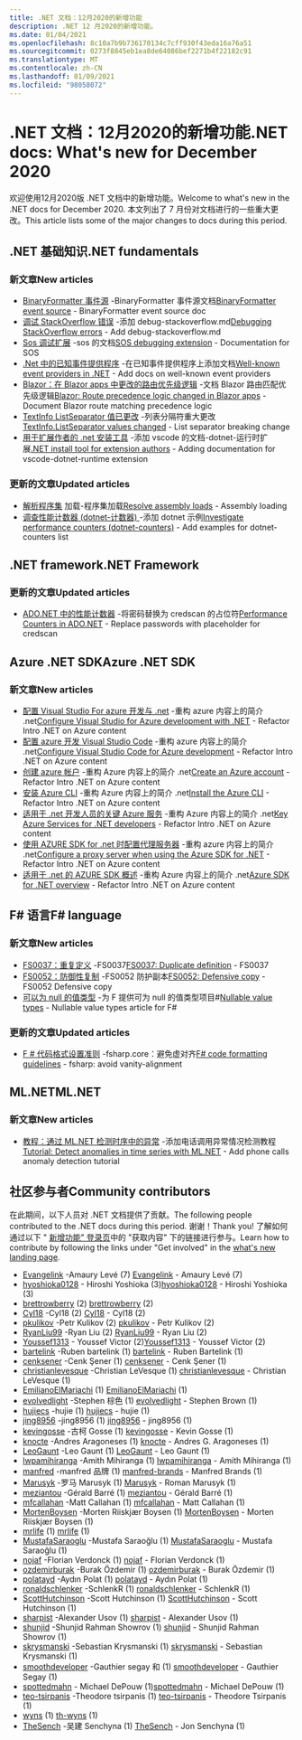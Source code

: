```yaml
---
title: .NET 文档：12月2020的新增功能
description: .NET 12 月2020的新增功能。
ms.date: 01/04/2021
ms.openlocfilehash: 8c10a7b9b736170134c7cff930f43eda16a76a51
ms.sourcegitcommit: 0273f8845eb1ea8de64086bef2271b4f22182c91
ms.translationtype: MT
ms.contentlocale: zh-CN
ms.lasthandoff: 01/09/2021
ms.locfileid: "98058072"
---
```

# <a name="net-docs-whats-new-for-december-2020"></a><span data-ttu-id="a8f95-103">.NET 文档：12月2020的新增功能</span><span class="sxs-lookup"><span data-stu-id="a8f95-103">.NET docs: What's new for December 2020</span></span>

<span data-ttu-id="a8f95-104">欢迎使用12月2020版 .NET 文档中的新增功能。</span><span class="sxs-lookup"><span data-stu-id="a8f95-104">Welcome to what's new in the .NET docs for December 2020.</span></span> <span data-ttu-id="a8f95-105">本文列出了 7 月份对文档进行的一些重大更改。</span><span class="sxs-lookup"><span data-stu-id="a8f95-105">This article lists some of the major changes to docs during this period.</span></span>

## <a name="net-fundamentals"></a><span data-ttu-id="a8f95-106">.NET 基础知识</span><span class="sxs-lookup"><span data-stu-id="a8f95-106">.NET fundamentals</span></span>

### <a name="new-articles"></a><span data-ttu-id="a8f95-107">新文章</span><span class="sxs-lookup"><span data-stu-id="a8f95-107">New articles</span></span>

- <span data-ttu-id="a8f95-108">[BinaryFormatter 事件源](../standard/serialization/binaryformatter-event-source.md) -BinaryFormatter 事件源文档</span><span class="sxs-lookup"><span data-stu-id="a8f95-108">[BinaryFormatter event source](../standard/serialization/binaryformatter-event-source.md) - BinaryFormatter event source doc</span></span>
- <span data-ttu-id="a8f95-109">[调试 StackOverflow 错误](../core/diagnostics/debug-stackoverflow.md) -添加 debug-stackoverflow.md</span><span class="sxs-lookup"><span data-stu-id="a8f95-109">[Debugging StackOverflow errors](../core/diagnostics/debug-stackoverflow.md) - Add debug-stackoverflow.md</span></span>
- <span data-ttu-id="a8f95-110">[Sos 调试扩展](../core/diagnostics/sos-debugging-extension.md) -sos 的文档</span><span class="sxs-lookup"><span data-stu-id="a8f95-110">[SOS debugging extension](../core/diagnostics/sos-debugging-extension.md) - Documentation for SOS</span></span>
- <span data-ttu-id="a8f95-111">[.Net 中的已知事件提供程序](../core/diagnostics/well-known-event-providers.md) -在已知事件提供程序上添加文档</span><span class="sxs-lookup"><span data-stu-id="a8f95-111">[Well-known event providers in .NET](../core/diagnostics/well-known-event-providers.md) - Add docs on well-known event providers</span></span>
- <span data-ttu-id="a8f95-112">[Blazor：在 Blazor apps 中更改的路由优先级逻辑](../core/compatibility/aspnet-core/5.0/blazor-routing-logic-changed.md) -文档 Blazor 路由匹配优先级逻辑</span><span class="sxs-lookup"><span data-stu-id="a8f95-112">[Blazor: Route precedence logic changed in Blazor apps](../core/compatibility/aspnet-core/5.0/blazor-routing-logic-changed.md) - Document Blazor route matching precedence logic</span></span>
- <span data-ttu-id="a8f95-113">[TextInfo ListSeparator 值已更改](../core/compatibility/globalization/5.0/listseparator-value-change.md) -列表分隔符重大更改</span><span class="sxs-lookup"><span data-stu-id="a8f95-113">[TextInfo.ListSeparator values changed](../core/compatibility/globalization/5.0/listseparator-value-change.md) - List separator breaking change</span></span>
- <span data-ttu-id="a8f95-114">[用于扩展作者的 .net 安装工具](../core/additional-tools/vscode-dotnet-runtime.md) -添加 vscode 的文档-dotnet-运行时扩展</span><span class="sxs-lookup"><span data-stu-id="a8f95-114">[.NET install tool for extension authors](../core/additional-tools/vscode-dotnet-runtime.md) - Adding documentation for vscode-dotnet-runtime extension</span></span>

### <a name="updated-articles"></a><span data-ttu-id="a8f95-115">更新的文章</span><span class="sxs-lookup"><span data-stu-id="a8f95-115">Updated articles</span></span>

- <span data-ttu-id="a8f95-116">[解析程序集](../standard/assembly/resolve-loads.md) 加载-程序集加载</span><span class="sxs-lookup"><span data-stu-id="a8f95-116">[Resolve assembly loads](../standard/assembly/resolve-loads.md) - Assembly loading</span></span>
- <span data-ttu-id="a8f95-117">[调查性能计数器 (dotnet-计数器) ](../core/diagnostics/dotnet-counters.md) -添加 dotnet 示例</span><span class="sxs-lookup"><span data-stu-id="a8f95-117">[Investigate performance counters (dotnet-counters)](../core/diagnostics/dotnet-counters.md) - Add examples for dotnet-counters list</span></span>

## <a name="net-framework"></a><span data-ttu-id="a8f95-118">.NET framework</span><span class="sxs-lookup"><span data-stu-id="a8f95-118">.NET Framework</span></span>

### <a name="updated-articles"></a><span data-ttu-id="a8f95-119">更新的文章</span><span class="sxs-lookup"><span data-stu-id="a8f95-119">Updated articles</span></span>

- <span data-ttu-id="a8f95-120">[ADO.NET 中的性能计数器](../framework/data/adonet/performance-counters.md) -将密码替换为 credscan 的占位符</span><span class="sxs-lookup"><span data-stu-id="a8f95-120">[Performance Counters in ADO.NET](../framework/data/adonet/performance-counters.md) - Replace passwords with placeholder for credscan</span></span>

## <a name="azure-net-sdk"></a><span data-ttu-id="a8f95-121">Azure .NET SDK</span><span class="sxs-lookup"><span data-stu-id="a8f95-121">Azure .NET SDK</span></span>

### <a name="new-articles"></a><span data-ttu-id="a8f95-122">新文章</span><span class="sxs-lookup"><span data-stu-id="a8f95-122">New articles</span></span>

- <span data-ttu-id="a8f95-123">[配置 Visual Studio For azure 开发与 .net](../azure/configure-visual-studio.md) -重构 azure 内容上的简介 .net</span><span class="sxs-lookup"><span data-stu-id="a8f95-123">[Configure Visual Studio for Azure development with .NET](../azure/configure-visual-studio.md) - Refactor Intro .NET on Azure content</span></span>
- <span data-ttu-id="a8f95-124">[配置 azure 开发 Visual Studio Code](../azure/configure-vs-code.md) -重构 azure 内容上的简介 .net</span><span class="sxs-lookup"><span data-stu-id="a8f95-124">[Configure Visual Studio Code for Azure development](../azure/configure-vs-code.md) - Refactor Intro .NET on Azure content</span></span>
- <span data-ttu-id="a8f95-125">[创建 azure 帐户](../azure/create-azure-account.md) -重构 Azure 内容上的简介 .net</span><span class="sxs-lookup"><span data-stu-id="a8f95-125">[Create an Azure account](../azure/create-azure-account.md) - Refactor Intro .NET on Azure content</span></span>
- <span data-ttu-id="a8f95-126">[安装 Azure CLI](../azure/install-azure-cli.md) -重构 Azure 内容上的简介 .net</span><span class="sxs-lookup"><span data-stu-id="a8f95-126">[Install the Azure CLI](../azure/install-azure-cli.md) - Refactor Intro .NET on Azure content</span></span>
- <span data-ttu-id="a8f95-127">[适用于 .net 开发人员的关键 Azure 服务](../azure/key-azure-services.md) -重构 Azure 内容上的简介 .net</span><span class="sxs-lookup"><span data-stu-id="a8f95-127">[Key Azure Services for .NET developers](../azure/key-azure-services.md) - Refactor Intro .NET on Azure content</span></span>
- <span data-ttu-id="a8f95-128">[使用 AZURE SDK for .net 时配置代理服务器](../azure/sdk/azure-sdk-configure-proxy.md) -重构 azure 内容上的简介 .net</span><span class="sxs-lookup"><span data-stu-id="a8f95-128">[Configure a proxy server when using the Azure SDK for .NET](../azure/sdk/azure-sdk-configure-proxy.md) - Refactor Intro .NET on Azure content</span></span>
- <span data-ttu-id="a8f95-129">[适用于 .net 的 AZURE SDK 概述](../azure/sdk/azure-sdk-for-dotnet.md) -重构 Azure 内容上的简介 .net</span><span class="sxs-lookup"><span data-stu-id="a8f95-129">[Azure SDK for .NET overview](../azure/sdk/azure-sdk-for-dotnet.md) - Refactor Intro .NET on Azure content</span></span>

## <a name="f-language"></a><span data-ttu-id="a8f95-130">F# 语言</span><span class="sxs-lookup"><span data-stu-id="a8f95-130">F# language</span></span>

### <a name="new-articles"></a><span data-ttu-id="a8f95-131">新文章</span><span class="sxs-lookup"><span data-stu-id="a8f95-131">New articles</span></span>

- <span data-ttu-id="a8f95-132">[FS0037：重复定义](../fsharp/language-reference/compiler-messages/fs0037.md) -FS0037</span><span class="sxs-lookup"><span data-stu-id="a8f95-132">[FS0037: Duplicate definition](../fsharp/language-reference/compiler-messages/fs0037.md) - FS0037</span></span>
- <span data-ttu-id="a8f95-133">[FS0052：防御性复制](../fsharp/language-reference/compiler-messages/fs0052.md) -FS0052 防护副本</span><span class="sxs-lookup"><span data-stu-id="a8f95-133">[FS0052: Defensive copy](../fsharp/language-reference/compiler-messages/fs0052.md) - FS0052 Defensive copy</span></span>
- <span data-ttu-id="a8f95-134">[可以为 null 的值类型](../fsharp/language-reference/nullable-value-types.md) -为 F 提供可为 null 的值类型项目#</span><span class="sxs-lookup"><span data-stu-id="a8f95-134">[Nullable value types](../fsharp/language-reference/nullable-value-types.md) - Nullable value types article for F#</span></span>

### <a name="updated-articles"></a><span data-ttu-id="a8f95-135">更新的文章</span><span class="sxs-lookup"><span data-stu-id="a8f95-135">Updated articles</span></span>

- <span data-ttu-id="a8f95-136">[F # 代码格式设置准则](../fsharp/style-guide/formatting.md) -fsharp.core：避免虚对齐</span><span class="sxs-lookup"><span data-stu-id="a8f95-136">[F# code formatting guidelines](../fsharp/style-guide/formatting.md) - fsharp: avoid vanity-alignment</span></span>

## <a name="mlnet"></a><span data-ttu-id="a8f95-137">ML.NET</span><span class="sxs-lookup"><span data-stu-id="a8f95-137">ML.NET</span></span>

### <a name="new-articles"></a><span data-ttu-id="a8f95-138">新文章</span><span class="sxs-lookup"><span data-stu-id="a8f95-138">New articles</span></span>

- <span data-ttu-id="a8f95-139">[教程：通过 ML.NET 检测时序中的异常](../machine-learning/tutorials/phone-calls-anomaly-detection.md) -添加电话调用异常情况检测教程</span><span class="sxs-lookup"><span data-stu-id="a8f95-139">[Tutorial: Detect anomalies in time series with ML.NET](../machine-learning/tutorials/phone-calls-anomaly-detection.md) - Add phone calls anomaly detection tutorial</span></span>

## <a name="community-contributors"></a><span data-ttu-id="a8f95-140">社区参与者</span><span class="sxs-lookup"><span data-stu-id="a8f95-140">Community contributors</span></span>

<span data-ttu-id="a8f95-141">在此期间，以下人员对 .NET 文档提供了贡献。</span><span class="sxs-lookup"><span data-stu-id="a8f95-141">The following people contributed to the .NET docs during this period.</span></span> <span data-ttu-id="a8f95-142">谢谢！</span><span class="sxs-lookup"><span data-stu-id="a8f95-142">Thank you!</span></span> <span data-ttu-id="a8f95-143">了解如何通过以下 " [新增功能" 登录页](index.yml)中的 "获取内容" 下的链接进行参与。</span><span class="sxs-lookup"><span data-stu-id="a8f95-143">Learn how to contribute by following the links under "Get involved" in the [what's new landing page](index.yml).</span></span>

- <span data-ttu-id="a8f95-144">[Evangelink](https://github.com/Evangelink) -Amaury Levé (7) </span><span class="sxs-lookup"><span data-stu-id="a8f95-144">[Evangelink](https://github.com/Evangelink) - Amaury Levé (7)</span></span>
- <span data-ttu-id="a8f95-145">[hyoshioka0128](https://github.com/hyoshioka0128) - Hiroshi Yoshioka (3)</span><span class="sxs-lookup"><span data-stu-id="a8f95-145">[hyoshioka0128](https://github.com/hyoshioka0128) - Hiroshi Yoshioka (3)</span></span>
- <span data-ttu-id="a8f95-146">[brettrowberry](https://github.com/brettrowberry) (2) </span><span class="sxs-lookup"><span data-stu-id="a8f95-146">[brettrowberry](https://github.com/brettrowberry) (2)</span></span>
- <span data-ttu-id="a8f95-147">[Cyl18](https://github.com/Cyl18) -Cyl18 (2) </span><span class="sxs-lookup"><span data-stu-id="a8f95-147">[Cyl18](https://github.com/Cyl18) - Cyl18 (2)</span></span>
- <span data-ttu-id="a8f95-148">[pkulikov](https://github.com/pkulikov) -Petr Kulikov (2) </span><span class="sxs-lookup"><span data-stu-id="a8f95-148">[pkulikov](https://github.com/pkulikov) - Petr Kulikov (2)</span></span>
- <span data-ttu-id="a8f95-149">[RyanLiu99](https://github.com/RyanLiu99) -Ryan Liu (2) </span><span class="sxs-lookup"><span data-stu-id="a8f95-149">[RyanLiu99](https://github.com/RyanLiu99) - Ryan Liu (2)</span></span>
- <span data-ttu-id="a8f95-150">[Youssef1313](https://github.com/Youssef1313) - Youssef Victor (2)</span><span class="sxs-lookup"><span data-stu-id="a8f95-150">[Youssef1313](https://github.com/Youssef1313) - Youssef Victor (2)</span></span>
- <span data-ttu-id="a8f95-151">[bartelink](https://github.com/bartelink) -Ruben bartelink (1) </span><span class="sxs-lookup"><span data-stu-id="a8f95-151">[bartelink](https://github.com/bartelink) - Ruben Bartelink (1)</span></span>
- <span data-ttu-id="a8f95-152">[cenksener](https://github.com/cenksener) -Cenk Şener (1) </span><span class="sxs-lookup"><span data-stu-id="a8f95-152">[cenksener](https://github.com/cenksener) - Cenk Şener (1)</span></span>
- <span data-ttu-id="a8f95-153">[christianlevesque](https://github.com/christianlevesque) -Christian LeVesque (1) </span><span class="sxs-lookup"><span data-stu-id="a8f95-153">[christianlevesque](https://github.com/christianlevesque) - Christian LeVesque (1)</span></span>
- <span data-ttu-id="a8f95-154">[EmilianoElMariachi](https://github.com/EmilianoElMariachi) (1) </span><span class="sxs-lookup"><span data-stu-id="a8f95-154">[EmilianoElMariachi](https://github.com/EmilianoElMariachi) (1)</span></span>
- <span data-ttu-id="a8f95-155">[evolvedlight](https://github.com/evolvedlight) -Stephen 棕色 (1) </span><span class="sxs-lookup"><span data-stu-id="a8f95-155">[evolvedlight](https://github.com/evolvedlight) - Stephen Brown (1)</span></span>
- <span data-ttu-id="a8f95-156">[hujiecs](https://github.com/hujiecs) -hujie (1) </span><span class="sxs-lookup"><span data-stu-id="a8f95-156">[hujiecs](https://github.com/hujiecs) - hujie (1)</span></span>
- <span data-ttu-id="a8f95-157">[jing8956](https://github.com/jing8956) -jing8956 (1) </span><span class="sxs-lookup"><span data-stu-id="a8f95-157">[jing8956](https://github.com/jing8956) - jing8956 (1)</span></span>
- <span data-ttu-id="a8f95-158">[kevingosse](https://github.com/kevingosse) -古柯 Gosse (1) </span><span class="sxs-lookup"><span data-stu-id="a8f95-158">[kevingosse](https://github.com/kevingosse) - Kevin Gosse (1)</span></span>
- <span data-ttu-id="a8f95-159">[knocte](https://github.com/knocte) -Andres Aragoneses (1) </span><span class="sxs-lookup"><span data-stu-id="a8f95-159">[knocte](https://github.com/knocte) - Andres G. Aragoneses (1)</span></span>
- <span data-ttu-id="a8f95-160">[LeoGaunt](https://github.com/LeoGaunt) -Leo Gaunt (1) </span><span class="sxs-lookup"><span data-stu-id="a8f95-160">[LeoGaunt](https://github.com/LeoGaunt) - Leo Gaunt (1)</span></span>
- <span data-ttu-id="a8f95-161">[lwpamihiranga](https://github.com/lwpamihiranga) -Amith Mihiranga (1) </span><span class="sxs-lookup"><span data-stu-id="a8f95-161">[lwpamihiranga](https://github.com/lwpamihiranga) - Amith Mihiranga (1)</span></span>
- <span data-ttu-id="a8f95-162">[manfred](https://github.com/manfred-brands) -manfred 品牌 (1) </span><span class="sxs-lookup"><span data-stu-id="a8f95-162">[manfred-brands](https://github.com/manfred-brands) - Manfred Brands (1)</span></span>
- <span data-ttu-id="a8f95-163">[Marusyk](https://github.com/Marusyk) -罗马 Marusyk (1) </span><span class="sxs-lookup"><span data-stu-id="a8f95-163">[Marusyk](https://github.com/Marusyk) - Roman Marusyk (1)</span></span>
- <span data-ttu-id="a8f95-164">[meziantou](https://github.com/meziantou) -Gérald Barré (1) </span><span class="sxs-lookup"><span data-stu-id="a8f95-164">[meziantou](https://github.com/meziantou) - Gérald Barré (1)</span></span>
- <span data-ttu-id="a8f95-165">[mfcallahan](https://github.com/mfcallahan) -Matt Callahan (1) </span><span class="sxs-lookup"><span data-stu-id="a8f95-165">[mfcallahan](https://github.com/mfcallahan) - Matt Callahan (1)</span></span>
- <span data-ttu-id="a8f95-166">[MortenBoysen](https://github.com/MortenBoysen) -Morten Riiskjær Boysen (1) </span><span class="sxs-lookup"><span data-stu-id="a8f95-166">[MortenBoysen](https://github.com/MortenBoysen) - Morten Riiskjær Boysen (1)</span></span>
- <span data-ttu-id="a8f95-167">[mrlife](https://github.com/mrlife) (1) </span><span class="sxs-lookup"><span data-stu-id="a8f95-167">[mrlife](https://github.com/mrlife) (1)</span></span>
- <span data-ttu-id="a8f95-168">[MustafaSaraoglu](https://github.com/MustafaSaraoglu) -Mustafa Saraoğlu (1) </span><span class="sxs-lookup"><span data-stu-id="a8f95-168">[MustafaSaraoglu](https://github.com/MustafaSaraoglu) - Mustafa Saraoğlu (1)</span></span>
- <span data-ttu-id="a8f95-169">[nojaf](https://github.com/nojaf) -Florian Verdonck (1) </span><span class="sxs-lookup"><span data-stu-id="a8f95-169">[nojaf](https://github.com/nojaf) - Florian Verdonck (1)</span></span>
- <span data-ttu-id="a8f95-170">[ozdemirburak](https://github.com/ozdemirburak) -Burak Özdemir (1) </span><span class="sxs-lookup"><span data-stu-id="a8f95-170">[ozdemirburak](https://github.com/ozdemirburak) - Burak Özdemir (1)</span></span>
- <span data-ttu-id="a8f95-171">[polatayd](https://github.com/polatayd) -Aydın Polat (1) </span><span class="sxs-lookup"><span data-stu-id="a8f95-171">[polatayd](https://github.com/polatayd) - Aydın Polat (1)</span></span>
- <span data-ttu-id="a8f95-172">[ronaldschlenker](https://github.com/ronaldschlenker) -SchlenkR (1) </span><span class="sxs-lookup"><span data-stu-id="a8f95-172">[ronaldschlenker](https://github.com/ronaldschlenker) - SchlenkR (1)</span></span>
- <span data-ttu-id="a8f95-173">[ScottHutchinson](https://github.com/ScottHutchinson) -Scott Hutchinson (1) </span><span class="sxs-lookup"><span data-stu-id="a8f95-173">[ScottHutchinson](https://github.com/ScottHutchinson) - Scott Hutchinson (1)</span></span>
- <span data-ttu-id="a8f95-174">[sharpist](https://github.com/sharpist) -Alexander Usov (1) </span><span class="sxs-lookup"><span data-stu-id="a8f95-174">[sharpist](https://github.com/sharpist) - Alexander Usov (1)</span></span>
- <span data-ttu-id="a8f95-175">[shunjid](https://github.com/shunjid) -Shunjid Rahman Showrov (1) </span><span class="sxs-lookup"><span data-stu-id="a8f95-175">[shunjid](https://github.com/shunjid) - Shunjid Rahman Showrov (1)</span></span>
- <span data-ttu-id="a8f95-176">[skrysmanski](https://github.com/skrysmanski) -Sebastian Krysmanski (1) </span><span class="sxs-lookup"><span data-stu-id="a8f95-176">[skrysmanski](https://github.com/skrysmanski) - Sebastian Krysmanski (1)</span></span>
- <span data-ttu-id="a8f95-177">[smoothdeveloper](https://github.com/smoothdeveloper) -Gauthier segay 和 (1) </span><span class="sxs-lookup"><span data-stu-id="a8f95-177">[smoothdeveloper](https://github.com/smoothdeveloper) - Gauthier Segay (1)</span></span>
- <span data-ttu-id="a8f95-178">[spottedmahn](https://github.com/spottedmahn) - Michael DePouw (1)</span><span class="sxs-lookup"><span data-stu-id="a8f95-178">[spottedmahn](https://github.com/spottedmahn) - Michael DePouw (1)</span></span>
- <span data-ttu-id="a8f95-179">[teo-tsirpanis](https://github.com/teo-tsirpanis) -Theodore tsirpanis (1) </span><span class="sxs-lookup"><span data-stu-id="a8f95-179">[teo-tsirpanis](https://github.com/teo-tsirpanis) - Theodore Tsirpanis (1)</span></span>
- <span data-ttu-id="a8f95-180">[wyns](https://github.com/th-wyns) (1) </span><span class="sxs-lookup"><span data-stu-id="a8f95-180">[th-wyns](https://github.com/th-wyns) (1)</span></span>
- <span data-ttu-id="a8f95-181">[TheSench](https://github.com/TheSench) -吴建 Senchyna (1) </span><span class="sxs-lookup"><span data-stu-id="a8f95-181">[TheSench](https://github.com/TheSench) - Jon Senchyna (1)</span></span>
